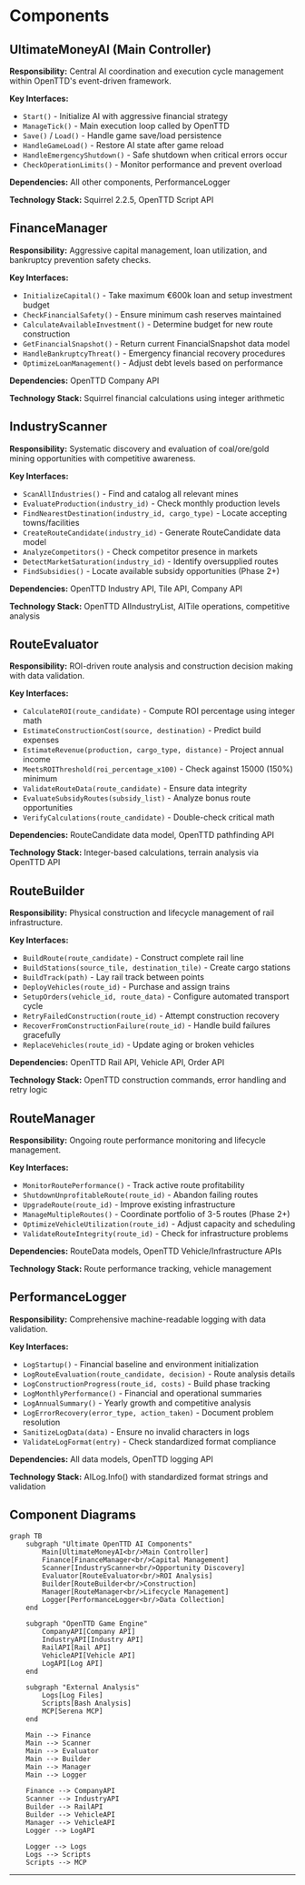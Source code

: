 # Components

## UltimateMoneyAI (Main Controller)

**Responsibility:** Central AI coordination and execution cycle management within OpenTTD's event-driven framework.

**Key Interfaces:**
- `Start()` - Initialize AI with aggressive financial strategy
- `ManageTick()` - Main execution loop called by OpenTTD
- `Save()` / `Load()` - Handle game save/load persistence
- `HandleGameLoad()` - Restore AI state after game reload
- `HandleEmergencyShutdown()` - Safe shutdown when critical errors occur
- `CheckOperationLimits()` - Monitor performance and prevent overload

**Dependencies:** All other components, PerformanceLogger

**Technology Stack:** Squirrel 2.2.5, OpenTTD Script API

## FinanceManager

**Responsibility:** Aggressive capital management, loan utilization, and bankruptcy prevention safety checks.

**Key Interfaces:**
- `InitializeCapital()` - Take maximum €600k loan and setup investment budget
- `CheckFinancialSafety()` - Ensure minimum cash reserves maintained
- `CalculateAvailableInvestment()` - Determine budget for new route construction
- `GetFinancialSnapshot()` - Return current FinancialSnapshot data model
- `HandleBankruptcyThreat()` - Emergency financial recovery procedures
- `OptimizeLoanManagement()` - Adjust debt levels based on performance

**Dependencies:** OpenTTD Company API

**Technology Stack:** Squirrel financial calculations using integer arithmetic

## IndustryScanner

**Responsibility:** Systematic discovery and evaluation of coal/ore/gold mining opportunities with competitive awareness.

**Key Interfaces:**
- `ScanAllIndustries()` - Find and catalog all relevant mines
- `EvaluateProduction(industry_id)` - Check monthly production levels
- `FindNearestDestination(industry_id, cargo_type)` - Locate accepting towns/facilities
- `CreateRouteCandidate(industry_id)` - Generate RouteCandidate data model
- `AnalyzeCompetitors()` - Check competitor presence in markets
- `DetectMarketSaturation(industry_id)` - Identify oversupplied routes
- `FindSubsidies()` - Locate available subsidy opportunities (Phase 2+)

**Dependencies:** OpenTTD Industry API, Tile API, Company API

**Technology Stack:** OpenTTD AIIndustryList, AITile operations, competitive analysis

## RouteEvaluator

**Responsibility:** ROI-driven route analysis and construction decision making with data validation.

**Key Interfaces:**
- `CalculateROI(route_candidate)` - Compute ROI percentage using integer math
- `EstimateConstructionCost(source, destination)` - Predict build expenses
- `EstimateRevenue(production, cargo_type, distance)` - Project annual income
- `MeetsROIThreshold(roi_percentage_x100)` - Check against 15000 (150%) minimum
- `ValidateRouteData(route_candidate)` - Ensure data integrity
- `EvaluateSubsidyRoutes(subsidy_list)` - Analyze bonus route opportunities
- `VerifyCalculations(route_candidate)` - Double-check critical math

**Dependencies:** RouteCandidate data model, OpenTTD pathfinding API

**Technology Stack:** Integer-based calculations, terrain analysis via OpenTTD API

## RouteBuilder

**Responsibility:** Physical construction and lifecycle management of rail infrastructure.

**Key Interfaces:**
- `BuildRoute(route_candidate)` - Construct complete rail line
- `BuildStations(source_tile, destination_tile)` - Create cargo stations
- `BuildTrack(path)` - Lay rail track between points
- `DeployVehicles(route_id)` - Purchase and assign trains
- `SetupOrders(vehicle_id, route_data)` - Configure automated transport cycle
- `RetryFailedConstruction(route_id)` - Attempt construction recovery
- `RecoverFromConstructionFailure(route_id)` - Handle build failures gracefully
- `ReplaceVehicles(route_id)` - Update aging or broken vehicles

**Dependencies:** OpenTTD Rail API, Vehicle API, Order API

**Technology Stack:** OpenTTD construction commands, error handling and retry logic

## RouteManager

**Responsibility:** Ongoing route performance monitoring and lifecycle management.

**Key Interfaces:**
- `MonitorRoutePerformance()` - Track active route profitability
- `ShutdownUnprofitableRoute(route_id)` - Abandon failing routes
- `UpgradeRoute(route_id)` - Improve existing infrastructure
- `ManageMultipleRoutes()` - Coordinate portfolio of 3-5 routes (Phase 2+)
- `OptimizeVehicleUtilization(route_id)` - Adjust capacity and scheduling
- `ValidateRouteIntegrity(route_id)` - Check for infrastructure problems

**Dependencies:** RouteData models, OpenTTD Vehicle/Infrastructure APIs

**Technology Stack:** Route performance tracking, vehicle management

## PerformanceLogger

**Responsibility:** Comprehensive machine-readable logging with data validation.

**Key Interfaces:**
- `LogStartup()` - Financial baseline and environment initialization
- `LogRouteEvaluation(route_candidate, decision)` - Route analysis details
- `LogConstructionProgress(route_id, costs)` - Build phase tracking
- `LogMonthlyPerformance()` - Financial and operational summaries
- `LogAnnualSummary()` - Yearly growth and competitive analysis
- `LogErrorRecovery(error_type, action_taken)` - Document problem resolution
- `SanitizeLogData(data)` - Ensure no invalid characters in logs
- `ValidateLogFormat(entry)` - Check standardized format compliance

**Dependencies:** All data models, OpenTTD logging API

**Technology Stack:** AILog.Info() with standardized format strings and validation

## Component Diagrams

```mermaid
graph TB
    subgraph "Ultimate OpenTTD AI Components"
        Main[UltimateMoneyAI<br/>Main Controller]
        Finance[FinanceManager<br/>Capital Management]
        Scanner[IndustryScanner<br/>Opportunity Discovery]
        Evaluator[RouteEvaluator<br/>ROI Analysis]
        Builder[RouteBuilder<br/>Construction]
        Manager[RouteManager<br/>Lifecycle Management]
        Logger[PerformanceLogger<br/>Data Collection]
    end
    
    subgraph "OpenTTD Game Engine"
        CompanyAPI[Company API]
        IndustryAPI[Industry API]
        RailAPI[Rail API]
        VehicleAPI[Vehicle API]
        LogAPI[Log API]
    end
    
    subgraph "External Analysis"
        Logs[Log Files]
        Scripts[Bash Analysis]
        MCP[Serena MCP]
    end
    
    Main --> Finance
    Main --> Scanner
    Main --> Evaluator
    Main --> Builder
    Main --> Manager
    Main --> Logger
    
    Finance --> CompanyAPI
    Scanner --> IndustryAPI
    Builder --> RailAPI
    Builder --> VehicleAPI
    Manager --> VehicleAPI
    Logger --> LogAPI
    
    Logger --> Logs
    Logs --> Scripts
    Scripts --> MCP
```

---

